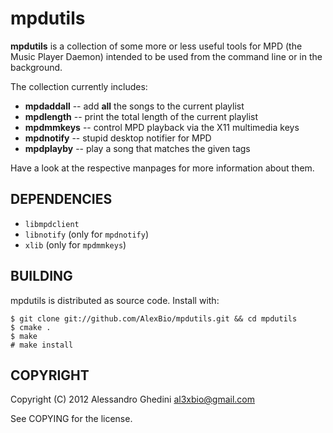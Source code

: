 mpdutils
========

**mpdutils** is a collection of some more or less useful tools for MPD (the
Music Player Daemon) intended to be used from the command line or in the background.

The collection currently includes:

 * **mpdaddall** -- add __all__ the songs to the current playlist
 * **mpdlength** -- print the total length of the current playlist
 * **mpdmmkeys** -- control MPD playback via the X11 multimedia keys
 * **mpdnotify** -- stupid desktop notifier for MPD
 * **mpdplayby** -- play a song that matches the given tags

Have a look at the respective manpages for more information about them.

## DEPENDENCIES

 * `libmpdclient`
 * `libnotify` (only for `mpdnotify`)
 * `xlib` (only for `mpdmmkeys`)

## BUILDING

mpdutils is distributed as source code. Install with:

~~~~
$ git clone git://github.com/AlexBio/mpdutils.git && cd mpdutils
$ cmake .
$ make
# make install
~~~~

## COPYRIGHT

Copyright (C) 2012 Alessandro Ghedini <al3xbio@gmail.com>

See COPYING for the license.
